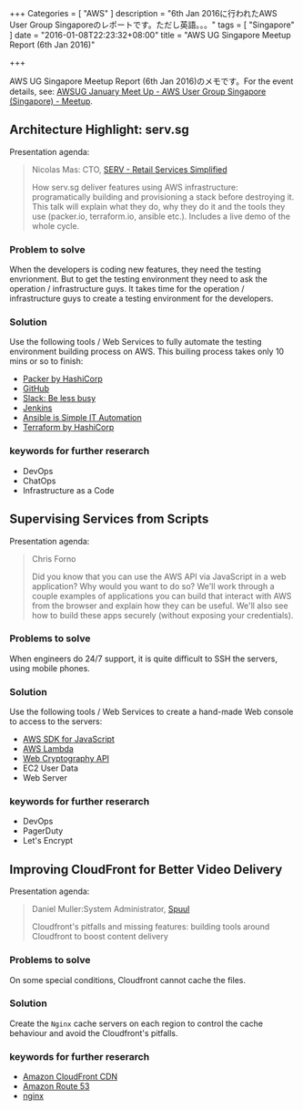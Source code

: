 +++
Categories = [ "AWS" ]
description = "6th Jan 2016に行われたAWS User Group Singaporeのレポートです。ただし英語。。。"
tags = [ "Singapore" ]
date = "2016-01-08T22:23:32+08:00"
title = "AWS UG Singapore Meetup Report (6th Jan 2016)"

+++

AWS UG Singapore Meetup Report (6th Jan 2016)のメモです。For the event details, see: [AWSUG January Meet Up - AWS User Group Singapore (Singapore) - Meetup](http://www.meetup.com/AWS-SG/events/226964694/).

## Architecture Highlight: serv.sg
Presentation agenda:

> Nicolas Mas: CTO, [SERV - Retail Services Simplified](http://serv.sg/#!home)
>
> How serv.sg deliver features using AWS infrastructure: programatically building and provisioning a stack before destroying it. This talk will explain what they do, why they do it and the tools they use (packer.io, terraform.io, ansible etc.). Includes a live demo of the whole cycle.

### Problem to solve
When the developers is coding new features, they need the testing envrionment. But to get the testing environment they need to ask the operation / infrastructure guys. It takes time for the operation / infrastructure guys to create a testing environment for the developers.

### Solution
Use the following tools / Web Services to fully automate the testing environment building process on AWS. This builing process takes only 10 mins or so to finish:

- [Packer by HashiCorp](https://www.packer.io/)
- [GitHub](https://github.com/)
- [Slack: Be less busy](https://slack.com/)
- [Jenkins](https://jenkins-ci.org/)
- [Ansible is Simple IT Automation](http://www.ansible.com/)
- [Terraform by HashiCorp](https://terraform.io/)

### keywords for further reserarch

- DevOps
- ChatOps
- Infrastructure as a Code

## Supervising Services from Scripts
Presentation agenda:

> Chris Forno
>
> Did you know that you can use the AWS API via JavaScript in a web application? Why would you want to do so? We'll work through a couple examples of applications you can build that interact with AWS from the browser and explain how they can be useful. We'll also see how to build these apps securely (without exposing your credentials).

### Problems to solve
When engineers do 24/7 support, it is quite difficult to SSH the servers, using mobile phones.

### Solution
Use the following tools / Web Services to create a hand-made Web console to access to the servers:

- [AWS SDK for JavaScript](https://aws.amazon.com/sdk-for-browser/)
- [AWS Lambda](https://aws.amazon.com/lambda/)
- [Web Cryptography API](http://www.w3.org/TR/WebCryptoAPI/)
- EC2 User Data
- Web Server

### keywords for further reserarch

- DevOps
- PagerDuty
- Let's Encrypt


##  Improving CloudFront for Better Video Delivery
Presentation agenda:

> Daniel Muller:System Administrator, [Spuul](https://spuul.com/)
>
> Cloudfront's pitfalls and missing features: building tools around Cloudfront to boost content delivery

### Problems to solve
On some special conditions, Cloudfront cannot cache the files.

### Solution
Create the `Nginx` cache servers on each region to control the cache behaviour and avoid the Cloudfront's pitfalls.

### keywords for further reserarch

- [Amazon CloudFront CDN](https://aws.amazon.com/cloudfront/)
- [Amazon Route 53](https://aws.amazon.com/route53/)
- [nginx](http://nginx.org/en/)
